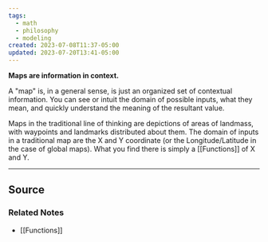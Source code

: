 ```yaml
---
tags:
  - math
  - philosophy
  - modeling
created: 2023-07-08T11:37-05:00
updated: 2023-07-20T13:41-05:00
---
```

**Maps are information in context.**

A "map" is, in a general sense, is just an organized set of contextual information. You can see or intuit the domain of possible inputs, what they mean, and quickly understand the meaning of the resultant value. 

Maps in the traditional line of thinking are depictions of areas of landmass, with waypoints and landmarks distributed about them. The domain of inputs in a traditional map are the X and Y coordinate (or the Longitude/Latitude in the case of global maps). What you find there is simply a [[Functions]] of X and Y.

---

## Source


### Related Notes
- [[Functions]]